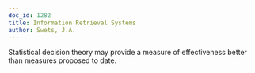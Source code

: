 ```yaml
---
doc_id: 1282
title: Information Retrieval Systems
author: Swets, J.A.
---
```


Statistical decision theory may provide a measure of
effectiveness better than measures proposed to date.
